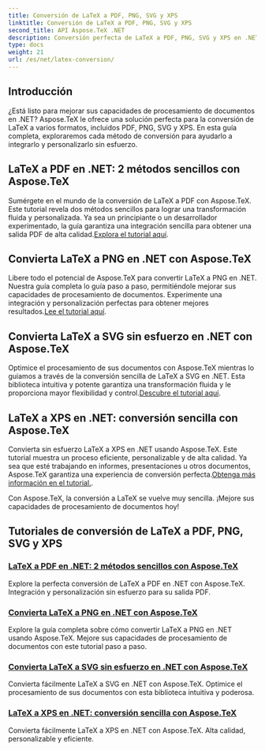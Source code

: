 ```yaml
---
title: Conversión de LaTeX a PDF, PNG, SVG y XPS
linktitle: Conversión de LaTeX a PDF, PNG, SVG y XPS
second_title: API Aspose.TeX .NET
description: Conversión perfecta de LaTeX a PDF, PNG, SVG y XPS en .NET con Aspose.TeX. Integración sencilla para resultados PDF personalizados y de alta calidad.
type: docs
weight: 21
url: /es/net/latex-conversion/
---
```

## Introducción

¿Está listo para mejorar sus capacidades de procesamiento de documentos en .NET? Aspose.TeX le ofrece una solución perfecta para la conversión de LaTeX a varios formatos, incluidos PDF, PNG, SVG y XPS. En esta guía completa, exploraremos cada método de conversión para ayudarlo a integrarlo y personalizarlo sin esfuerzo.

## LaTeX a PDF en .NET: 2 métodos sencillos con Aspose.TeX

 Sumérgete en el mundo de la conversión de LaTeX a PDF con Aspose.TeX. Este tutorial revela dos métodos sencillos para lograr una transformación fluida y personalizada. Ya sea un principiante o un desarrollador experimentado, la guía garantiza una integración sencilla para obtener una salida PDF de alta calidad.[Explora el tutorial aquí](./to-pdf/).

## Convierta LaTeX a PNG en .NET con Aspose.TeX

 Libere todo el potencial de Aspose.TeX para convertir LaTeX a PNG en .NET. Nuestra guía completa lo guía paso a paso, permitiéndole mejorar sus capacidades de procesamiento de documentos. Experimente una integración y personalización perfectas para obtener mejores resultados.[Lee el tutorial aquí](./to-png/).

## Convierta LaTeX a SVG sin esfuerzo en .NET con Aspose.TeX

 Optimice el procesamiento de sus documentos con Aspose.TeX mientras lo guiamos a través de la conversión sencilla de LaTeX a SVG en .NET. Esta biblioteca intuitiva y potente garantiza una transformación fluida y le proporciona mayor flexibilidad y control.[Descubre el tutorial aquí](./to-svg/).

## LaTeX a XPS en .NET: conversión sencilla con Aspose.TeX

 Convierta sin esfuerzo LaTeX a XPS en .NET usando Aspose.TeX. Este tutorial muestra un proceso eficiente, personalizable y de alta calidad. Ya sea que esté trabajando en informes, presentaciones u otros documentos, Aspose.TeX garantiza una experiencia de conversión perfecta.[Obtenga más información en el tutorial.](./to-xps/).

Con Aspose.TeX, la conversión a LaTeX se vuelve muy sencilla. ¡Mejore sus capacidades de procesamiento de documentos hoy!
## Tutoriales de conversión de LaTeX a PDF, PNG, SVG y XPS
### [LaTeX a PDF en .NET: 2 métodos sencillos con Aspose.TeX](./to-pdf/)
Explore la perfecta conversión de LaTeX a PDF en .NET con Aspose.TeX. Integración y personalización sin esfuerzo para su salida PDF.
### [Convierta LaTeX a PNG en .NET con Aspose.TeX](./to-png/)
Explore la guía completa sobre cómo convertir LaTeX a PNG en .NET usando Aspose.TeX. Mejore sus capacidades de procesamiento de documentos con este tutorial paso a paso.
### [Convierta LaTeX a SVG sin esfuerzo en .NET con Aspose.TeX](./to-svg/)
Convierta fácilmente LaTeX a SVG en .NET con Aspose.TeX. Optimice el procesamiento de sus documentos con esta biblioteca intuitiva y poderosa.
### [LaTeX a XPS en .NET: conversión sencilla con Aspose.TeX](./to-xps/)
Convierta fácilmente LaTeX a XPS en .NET con Aspose.TeX. Alta calidad, personalizable y eficiente.